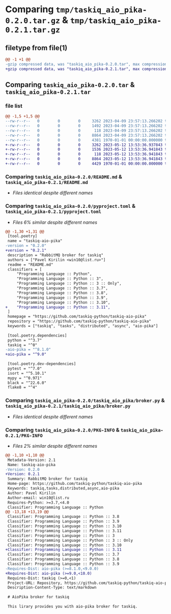# Comparing `tmp/taskiq_aio_pika-0.2.0.tar.gz` & `tmp/taskiq_aio_pika-0.2.1.tar.gz`

## filetype from file(1)

```diff
@@ -1 +1 @@
-gzip compressed data, was "taskiq_aio_pika-0.2.0.tar", max compression
+gzip compressed data, was "taskiq_aio_pika-0.2.1.tar", max compression
```

## Comparing `taskiq_aio_pika-0.2.0.tar` & `taskiq_aio_pika-0.2.1.tar`

### file list

```diff
@@ -1,5 +1,5 @@
--rw-r--r--   0        0        0     3262 2023-04-09 23:57:13.266202 taskiq_aio_pika-0.2.0/README.md
--rw-r--r--   0        0        0     1492 2023-04-09 23:57:13.266202 taskiq_aio_pika-0.2.0/pyproject.toml
--rw-r--r--   0        0        0      118 2023-04-09 23:57:13.266202 taskiq_aio_pika-0.2.0/taskiq_aio_pika/__init__.py
--rw-r--r--   0        0        0     8864 2023-04-09 23:57:13.266202 taskiq_aio_pika-0.2.0/taskiq_aio_pika/broker.py
--rw-r--r--   0        0        0     4381 1970-01-01 00:00:00.000000 taskiq_aio_pika-0.2.0/PKG-INFO
+-rw-r--r--   0        0        0     3262 2023-05-12 13:53:36.937843 taskiq_aio_pika-0.2.1/README.md
+-rw-r--r--   0        0        0     1536 2023-05-12 13:53:36.941843 taskiq_aio_pika-0.2.1/pyproject.toml
+-rw-r--r--   0        0        0      118 2023-05-12 13:53:36.941843 taskiq_aio_pika-0.2.1/taskiq_aio_pika/__init__.py
+-rw-r--r--   0        0        0     8864 2023-05-12 13:53:36.941843 taskiq_aio_pika-0.2.1/taskiq_aio_pika/broker.py
+-rw-r--r--   0        0        0     4429 1970-01-01 00:00:00.000000 taskiq_aio_pika-0.2.1/PKG-INFO
```

### Comparing `taskiq_aio_pika-0.2.0/README.md` & `taskiq_aio_pika-0.2.1/README.md`

 * *Files identical despite different names*

### Comparing `taskiq_aio_pika-0.2.0/pyproject.toml` & `taskiq_aio_pika-0.2.1/pyproject.toml`

 * *Files 6% similar despite different names*

```diff
@@ -1,30 +1,31 @@
 [tool.poetry]
 name = "taskiq-aio-pika"
-version = "0.2.0"
+version = "0.2.1"
 description = "RabbitMQ broker for taskiq"
 authors = ["Pavel Kirilin <win10@list.ru>"]
 readme = "README.md"
 classifiers = [
     "Programming Language :: Python",
     "Programming Language :: Python :: 3",
     "Programming Language :: Python :: 3 :: Only",
     "Programming Language :: Python :: 3.7",
     "Programming Language :: Python :: 3.8",
     "Programming Language :: Python :: 3.9",
     "Programming Language :: Python :: 3.10",
+    "Programming Language :: Python :: 3.11",
 ]
 homepage = "https://github.com/taskiq-python/taskiq-aio-pika"
 repository = "https://github.com/taskiq-python/taskiq-aio-pika"
 keywords = ["taskiq", "tasks", "distributed", "async", "aio-pika"]
 
 [tool.poetry.dependencies]
 python = "^3.7"
 taskiq = "^0"
-aio-pika = "^8.1.0"
+aio-pika = "^9.0"
 
 [tool.poetry.dev-dependencies]
 pytest = "^7.0"
 isort = "^5.10.1"
 mypy = "^0.971"
 black = "^22.6.0"
 flake8 = "^4"
```

### Comparing `taskiq_aio_pika-0.2.0/taskiq_aio_pika/broker.py` & `taskiq_aio_pika-0.2.1/taskiq_aio_pika/broker.py`

 * *Files identical despite different names*

### Comparing `taskiq_aio_pika-0.2.0/PKG-INFO` & `taskiq_aio_pika-0.2.1/PKG-INFO`

 * *Files 2% similar despite different names*

```diff
@@ -1,10 +1,10 @@
 Metadata-Version: 2.1
 Name: taskiq-aio-pika
-Version: 0.2.0
+Version: 0.2.1
 Summary: RabbitMQ broker for taskiq
 Home-page: https://github.com/taskiq-python/taskiq-aio-pika
 Keywords: taskiq,tasks,distributed,async,aio-pika
 Author: Pavel Kirilin
 Author-email: win10@list.ru
 Requires-Python: >=3.7,<4.0
 Classifier: Programming Language :: Python
@@ -13,18 +13,19 @@
 Classifier: Programming Language :: Python :: 3.8
 Classifier: Programming Language :: Python :: 3.9
 Classifier: Programming Language :: Python :: 3.10
 Classifier: Programming Language :: Python :: 3.11
 Classifier: Programming Language :: Python :: 3
 Classifier: Programming Language :: Python :: 3 :: Only
 Classifier: Programming Language :: Python :: 3.10
+Classifier: Programming Language :: Python :: 3.11
 Classifier: Programming Language :: Python :: 3.7
 Classifier: Programming Language :: Python :: 3.8
 Classifier: Programming Language :: Python :: 3.9
-Requires-Dist: aio-pika (>=8.1.0,<9.0.0)
+Requires-Dist: aio-pika (>=9.0,<10.0)
 Requires-Dist: taskiq (>=0,<1)
 Project-URL: Repository, https://github.com/taskiq-python/taskiq-aio-pika
 Description-Content-Type: text/markdown
 
 # AioPika broker for taskiq
 
 This lirary provides you with aio-pika broker for taskiq.
```

